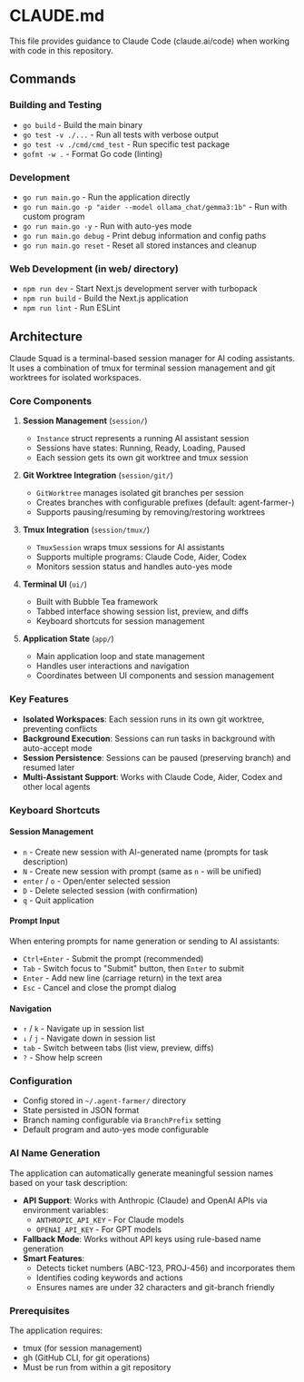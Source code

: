 # CLAUDE.md

This file provides guidance to Claude Code (claude.ai/code) when working with code in this repository.

## Commands

### Building and Testing
- `go build` - Build the main binary
- `go test -v ./...` - Run all tests with verbose output
- `go test -v ./cmd/cmd_test` - Run specific test package
- `gofmt -w .` - Format Go code (linting)

### Development
- `go run main.go` - Run the application directly
- `go run main.go -p "aider --model ollama_chat/gemma3:1b"` - Run with custom program
- `go run main.go -y` - Run with auto-yes mode
- `go run main.go debug` - Print debug information and config paths
- `go run main.go reset` - Reset all stored instances and cleanup

### Web Development (in web/ directory)
- `npm run dev` - Start Next.js development server with turbopack
- `npm run build` - Build the Next.js application
- `npm run lint` - Run ESLint

## Architecture

Claude Squad is a terminal-based session manager for AI coding assistants. It uses a combination of tmux for terminal session management and git worktrees for isolated workspaces.

### Core Components

1. **Session Management** (`session/`)
   - `Instance` struct represents a running AI assistant session
   - Sessions have states: Running, Ready, Loading, Paused
   - Each session gets its own git worktree and tmux session

2. **Git Worktree Integration** (`session/git/`)
   - `GitWorktree` manages isolated git branches per session
   - Creates branches with configurable prefixes (default: agent-farmer-)
   - Supports pausing/resuming by removing/restoring worktrees

3. **Tmux Integration** (`session/tmux/`)
   - `TmuxSession` wraps tmux sessions for AI assistants
   - Supports multiple programs: Claude Code, Aider, Codex
   - Monitors session status and handles auto-yes mode

4. **Terminal UI** (`ui/`)
   - Built with Bubble Tea framework
   - Tabbed interface showing session list, preview, and diffs
   - Keyboard shortcuts for session management

5. **Application State** (`app/`)
   - Main application loop and state management
   - Handles user interactions and navigation
   - Coordinates between UI components and session management

### Key Features

- **Isolated Workspaces**: Each session runs in its own git worktree, preventing conflicts
- **Background Execution**: Sessions can run tasks in background with auto-accept mode
- **Session Persistence**: Sessions can be paused (preserving branch) and resumed later
- **Multi-Assistant Support**: Works with Claude Code, Aider, Codex and other local agents

### Keyboard Shortcuts

#### Session Management
- `n` - Create new session with AI-generated name (prompts for task description)
- `N` - Create new session with prompt (same as `n` - will be unified)
- `enter` / `o` - Open/enter selected session
- `D` - Delete selected session (with confirmation)
- `q` - Quit application

#### Prompt Input
When entering prompts for name generation or sending to AI assistants:
- `Ctrl+Enter` - Submit the prompt (recommended)
- `Tab` - Switch focus to "Submit" button, then `Enter` to submit
- `Enter` - Add new line (carriage return) in the text area
- `Esc` - Cancel and close the prompt dialog

#### Navigation
- `↑` / `k` - Navigate up in session list
- `↓` / `j` - Navigate down in session list
- `tab` - Switch between tabs (list view, preview, diffs)
- `?` - Show help screen

### Configuration

- Config stored in `~/.agent-farmer/` directory
- State persisted in JSON format
- Branch naming configurable via `BranchPrefix` setting
- Default program and auto-yes mode configurable

### AI Name Generation

The application can automatically generate meaningful session names based on your task description:

- **API Support**: Works with Anthropic (Claude) and OpenAI APIs via environment variables:
  - `ANTHROPIC_API_KEY` - For Claude models
  - `OPENAI_API_KEY` - For GPT models
- **Fallback Mode**: Works without API keys using rule-based name generation
- **Smart Features**: 
  - Detects ticket numbers (ABC-123, PROJ-456) and incorporates them
  - Identifies coding keywords and actions
  - Ensures names are under 32 characters and git-branch friendly

### Prerequisites

The application requires:
- tmux (for session management)
- gh (GitHub CLI, for git operations)
- Must be run from within a git repository